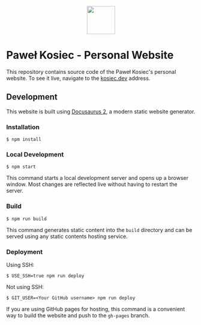 <p align="center">
 <img src="https://raw.githubusercontent.com/pkosiec/website/main/static/img/logo.png" width="75">
</p>

# Paweł Kosiec - Personal Website

This repository contains source code of the Paweł Kosiec's personal website. To see it live, navigate to the [kosiec.dev](https://kosiec.dev) address.

## Development

This website is built using [Docusaurus 2](https://docusaurus.io/), a modern static website generator.

### Installation

```
$ npm install
```

### Local Development

```
$ npm start
```

This command starts a local development server and opens up a browser window. Most changes are reflected live without having to restart the server.

### Build

```
$ npm run build
```

This command generates static content into the `build` directory and can be served using any static contents hosting service.

### Deployment

Using SSH:

```
$ USE_SSH=true npm run deploy
```

Not using SSH:

```
$ GIT_USER=<Your GitHub username> npm run deploy
```

If you are using GitHub pages for hosting, this command is a convenient way to build the website and push to the `gh-pages` branch.

